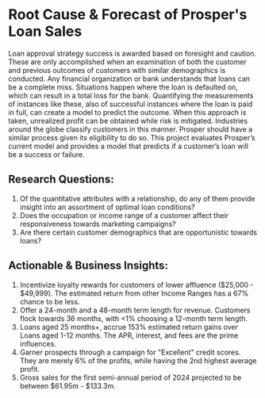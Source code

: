 # Root Cause & Forecast of Prosper's Loan Sales
Loan approval strategy success is awarded based on foresight and caution. These are only accomplished when an examination of both the customer and previous outcomes of customers with similar demographics is conducted. Any financial organization or bank understands that loans can be a complete miss. Situations happen where the loan is defaulted on, which can result in a total loss for the bank. Quantifying the measurements of instances like these, also of successful instances where the loan is paid in full, can create a model to predict the outcome. When this approach is taken, unrealized profit can be obtained while risk is mitigated. Industries around the globe classify customers in this manner. Prosper should have a similar process given its eligibility to do so. This project evaluates Prosper’s current model and provides a model that predicts if a customer’s loan will be a success or failure.

## Research Questions:
1. Of the quantitative attributes with a relationship, do any of them provide insight into an assortment of optimal loan conditions?
2. Does the occupation or income range of a customer affect their responsiveness towards marketing campaigns?
3. Are there certain customer demographics that are opportunistic towards loans?

## Actionable & Business Insights:
1. Incentivize loyalty rewards for customers of lower affluence ($25,000 - $49,999). The estimated return from other Income Ranges has a 67% chance to be less.
2. Offer a 24-month and a 48-month term length for revenue. Customers flock towards 36 months, with <1% choosing a 12-month term length.
3. Loans aged 25 months+, accrue 153% estimated return gains over Loans aged 1-12 months. The APR, interest, and fees are the prime influences.
4. Garner prospects through a campaign for "Excellent" credit scores. They are merely 6% of the profits, while having the 2nd highest average profit.
5. Gross sales for the first semi-annual period of 2024 projected to be between $61.95m - $133.3m.
